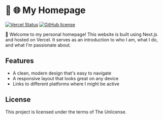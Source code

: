 # 🚧 🌐 My Homepage

[![Vercel Status](https://img.shields.io/github/deployments/fanoliveira/homepage/production?label=vercel&logo=vercel)](https://vercel.com/dashboard)
[![GitHub license](https://img.shields.io/github/license/foliveira/homepage)](https://github.com/foliveira/homepage/blob/main/LICENSE)

👋 Welcome to my personal homepage! This website is built using Next.js and hosted on Vercel. It serves as an introduction to who I am, what I do, and what I'm passionate about.

## Features

- A clean, modern design that's easy to navigate
- A responsive layout that looks great on any device
- Links to different platforms where I might be active

## License

This project is licensed under the terms of The Unlicense.
